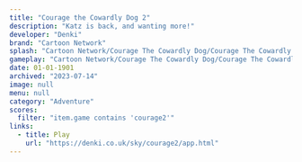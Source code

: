 ```yaml
---
title: "Courage the Cowardly Dog 2"
description: "Katz is back, and wanting more!"
developer: "Denki"
brand: "Cartoon Network"
splash: "Cartoon Network/Courage The Cowardly Dog/Courage The Cowardly Dog Episode 2/Splash.bmp"
gameplay: "Cartoon Network/Courage The Cowardly Dog/Courage The Cowardly Dog Episode 2/CourageEp2Play.jpg"
date: 01-01-1901
archived: "2023-07-14"
image: null
menu: null
category: "Adventure"
scores:
  filter: "item.game contains 'courage2'"
links:
  - title: Play
    url: "https://denki.co.uk/sky/courage2/app.html"
---
```

